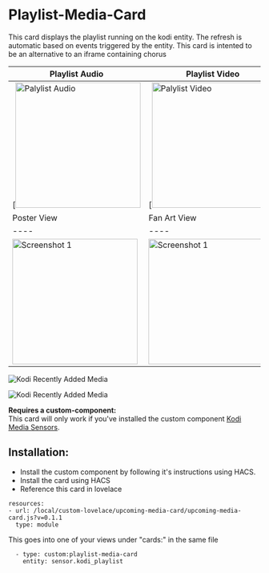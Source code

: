 # Playlist-Media-Card

This card displays the playlist running on the kodi entity. The refresh is automatic based on events triggered by the entity. 
This card is intented to be an alternative to an iframe containing chorus


| Playlist Audio | Playlist Video
| ---- | ---- 
[<img src="https://github.com/jtbgroup/playlist-media-card/tree/master/assets/playlist_audio.png" alt="Palylist Audio" width="250"/> | [<img src="https://github.com/jtbgroup/playlist-media-card/tree/master/assets/playlist_video.png" alt="Palylist Video" width="250"/>
| Poster View | Fan Art View
| ---- | ---- 
| <img src="https://github.com/jtbgroup/playlist-media-card/tree/master/assets/playlist_audio.png" alt="Screenshot 1" width="250"> | <img src="https://i.imgur.com/noB7Hub.jpg" alt="Screenshot 1" width="250"> 


![Kodi Recently Added Media](https://raw.githubusercontent.com/jtbgroup/playlist-media-card/tree/master/assets/playlist_audio.png)

![Kodi Recently Added Media](https://raw.githubusercontent.com/boralyl/kodi-recently-added/master/assets/example.png)

**Requires a custom-component:**<br/>
This card will only work if you've installed the custom component [Kodi Media Sensors](https://github.com/jtbgroup/kodi-media-sensors).


## Installation:

* Install the custom component by following it's instructions using HACS.
* Install the card using HACS
* Reference this card in lovelace

```
resources:
- url: /local/custom-lovelace/upcoming-media-card/upcoming-media-card.js?v=0.1.1
  type: module
```

This goes into one of your views under "cards:" in the same file

```
  - type: custom:playlist-media-card
    entity: sensor.kodi_playlist
```